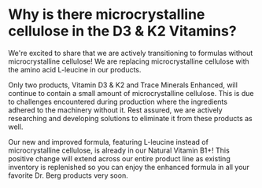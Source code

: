 # Why is there microcrystalline cellulose in the D3 & K2 Vitamins?

We're excited to share that we are actively transitioning to formulas without microcrystalline cellulose! We are replacing microcrystalline cellulose with the amino acid L-leucine in our products.

Only two products, Vitamin D3 & K2 and Trace Minerals Enhanced, will continue to contain a small amount of microcrystalline cellulose. This is due to challenges encountered during production where the ingredients adhered to the machinery without it. Rest assured, we are actively researching and developing solutions to eliminate it from these products as well.

Our new and improved formula, featuring L-leucine instead of microcrystalline cellulose, is already in our Natural Vitamin B1+! This positive change will extend across our entire product line as existing inventory is replenished so you can enjoy the enhanced formula in all your favorite Dr. Berg products very soon.